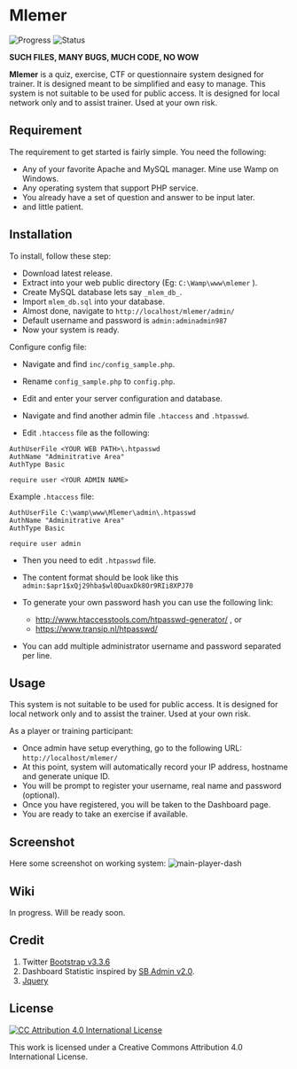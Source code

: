 # Mlemer

![Progress](https://img.shields.io/badge/Status-Heavy%20Development-red.svg)
![Status](https://img.shields.io/badge/Progress-Incomplete-orange.svg)

**SUCH FILES, MANY BUGS, MUCH CODE, NO WOW**

**Mlemer** is a quiz, exercise, CTF or questionnaire system designed for trainer. It is designed meant to be simplified and easy to manage. This system is not suitable to be used for public access. It is designed for local network only and to assist trainer. Used at your own risk. 

## Requirement

The requirement to get started is fairly simple. You need the following:

  * Any of your favorite Apache and MySQL manager. Mine use Wamp on Windows.
  * Any operating system that support PHP service.
  * You already have a set of question and answer to be input later.
  * and little patient.

## Installation

To install, follow these step:

  * Download latest release.
  * Extract into your web public directory (Eg: `C:\Wamp\www\mlemer` ).
  * Create MySQL database lets say `_mlem_db_`.
  * Import `mlem_db.sql` into your database.
  * Almost done, navigate to `http://localhost/mlemer/admin/`
  * Default username and password is `admin:adminadmin987`
  * Now your system is ready.

Configure config file:

  * Navigate and find `inc/config_sample.php`.
  * Rename `config_sample.php` to `config.php`.
  * Edit and enter your server configuration and database.

  * Navigate and find another admin file `.htaccess` and `.htpasswd`.
  * Edit `.htaccess` file as the following:

```
AuthUserFile <YOUR WEB PATH>\.htpasswd
AuthName "Adminitrative Area"
AuthType Basic

require user <YOUR ADMIN NAME>
```

Example `.htaccess` file:
```
AuthUserFile C:\wamp\www\Mlemer\admin\.htpasswd
AuthName "Adminitrative Area"
AuthType Basic

require user admin
```

  * Then you need to edit `.htpasswd` file.
  * The content format should be look like this `admin:$apr1$xQj29hba$wl0DuaxDk8Or9RIi8XPJ70`
  * To generate your own password hash you can use the following link:
    * http://www.htaccesstools.com/htpasswd-generator/ , or
    * https://www.transip.nl/htpasswd/

  * You can add multiple administrator username and password separated per line.


## Usage

This system is not suitable to be used for public access. It is designed for local network only and to assist the trainer. Used at your own risk.

As a player or training participant:
  * Once admin have setup everything, go to the following URL: `http://localhost/mlemer/`
  * At this point, system will automatically record your IP address, hostname and generate unique ID.
  * You will be prompt to register your username, real name and password (optional).
  * Once you have registered, you will be taken to the Dashboard page.
  * You are ready to take an exercise if available.


## Screenshot

Here some screenshot on working system:
![main-player-dash](https://cloud.githubusercontent.com/assets/1006000/15361660/faf92ab0-1d44-11e6-8d1e-c3fa18c5b621.png "Image show you player dashboard.")

## Wiki

In progress. Will be ready soon.

## Credit

  1. Twitter [Bootstrap v3.3.6](https://github.com/twbs/bootstrap)
  2. Dashboard Statistic inspired by [SB Admin v2.0](http://blackrockdigital.github.io/startbootstrap-sb-admin-2/pages/index.html).
  3. [Jquery](https://ajax.googleapis.com/ajax/libs/jquery/1.12.2/jquery.min.js)

## License

[![CC Attribution 4.0 International License](https://i.creativecommons.org/l/by/4.0/88x31.png)](http://creativecommons.org/licenses/by/4.0/legalcode.txt)

This work is licensed under a Creative Commons Attribution 4.0 International License.